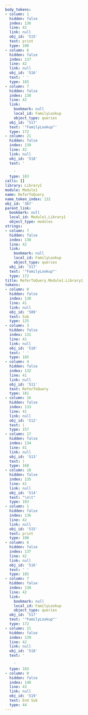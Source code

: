 ```yaml
---
body_tokens:
- column: 1
  hidden: false
  index: 136
  line: 42
  link: null
  obj_id: '515'
  text: print
  type: 100
- column: 6
  hidden: false
  index: 137
  line: 42
  link: null
  obj_id: '516'
  text: ' '
  type: 185
- column: 7
  hidden: false
  index: 138
  line: 42
  link:
    bookmark: null
    local_id: FamilyLookup
    object_type: queries
  obj_id: '517'
  text: '"FamilyLookup"'
  type: 172
- column: 21
  hidden: false
  index: 139
  line: 42
  link: null
  obj_id: '518'
  text: '

    '
  type: 183
calls: []
library: Library1
module: Module1
name: ReferToQuery
name_token_index: 132
obj_id: '367'
parent_link:
  bookmark: null
  local_id: Module1.Library1
  object_type: modules
strings:
- column: 7
  hidden: false
  index: 138
  line: 42
  link:
    bookmark: null
    local_id: FamilyLookup
    object_type: queries
  obj_id: '517'
  text: '"FamilyLookup"'
  type: 172
title: ReferToQuery.Module1.Library1
tokens:
- column: 0
  hidden: false
  index: 130
  line: 41
  link: null
  obj_id: '509'
  text: Sub
  type: 125
- column: 3
  hidden: false
  index: 131
  line: 41
  link: null
  obj_id: '510'
  text: ' '
  type: 185
- column: 4
  hidden: false
  index: 132
  line: 41
  link: null
  obj_id: '511'
  text: ReferToQuery
  type: 181
- column: 16
  hidden: false
  index: 133
  line: 41
  link: null
  obj_id: '512'
  text: (
  type: 157
- column: 17
  hidden: false
  index: 134
  line: 41
  link: null
  obj_id: '513'
  text: )
  type: 168
- column: 18
  hidden: false
  index: 135
  line: 41
  link: null
  obj_id: '514'
  text: "\n\t"
  type: 183
- column: 1
  hidden: false
  index: 136
  line: 42
  link: null
  obj_id: '515'
  text: print
  type: 100
- column: 6
  hidden: false
  index: 137
  line: 42
  link: null
  obj_id: '516'
  text: ' '
  type: 185
- column: 7
  hidden: false
  index: 138
  line: 42
  link:
    bookmark: null
    local_id: FamilyLookup
    object_type: queries
  obj_id: '517'
  text: '"FamilyLookup"'
  type: 172
- column: 21
  hidden: false
  index: 139
  line: 42
  link: null
  obj_id: '518'
  text: '

    '
  type: 183
- column: 0
  hidden: false
  index: 140
  line: 43
  link: null
  obj_id: '519'
  text: End Sub
  type: 44
---
```

